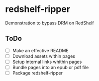 # redshelf-ripper
Demonstration to bypass DRM on RedShelf

## ToDo
- [ ] Make an effective README
- [ ] Download assets within pages
- [ ] Setup internal links whithin pages
- [ ] Bundle pages into an epub or pdf file
- [ ] Package redshelf-ripper
